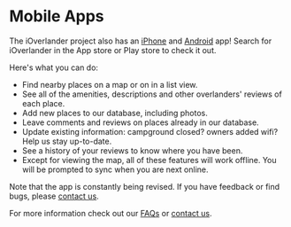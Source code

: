 # Mobile Apps

The iOverlander project also has an [iPhone][1] and [Android][2] app! Search for iOverlander in the App store or Play store to check it out.

Here's what you can do:

* Find nearby places on a map or on in a list view.
* See all of the amenities, descriptions and other overlanders' reviews of each place.
* Add new places to our database, including photos.
* Leave comments and reviews on places already in our database.
* Update existing information: campground closed? owners added wifi? Help us stay up-to-date.
* See a history of your reviews to know where you have been.
* Except for viewing the map, all of these features will work offline. You will be prompted to sync when you are next online.

Note that the app is constantly being revised. If you have feedback or find bugs, please [contact us][3].

 For more information check out our [FAQs][4] or [contact us][3].

[1]: https://itunes.apple.com/us/app/ioverlander/id894352689?mt=8&uo=4
[2]: https://play.google.com/store/apps/details?id=com.samchristiansen.ioverlander.droid
[3]: /static/contact "Contact"
[4]: /static/faqs "FAQs"
